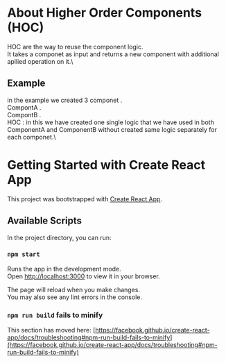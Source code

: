 # About Higher Order Components (HOC)
HOC are the way to reuse the component logic.\
It takes a componet as input and returns a new component with additional apllied operation on it.\

## Example
in the example we created 3 componet .\
CompontA .\
CompontB .\
HOC : in this we have created one single logic that we have used in both ComponentA and ComponentB without created same logic separately for each componet.\

# Getting Started with Create React App

This project was bootstrapped with [Create React App](https://github.com/facebook/create-react-app).

## Available Scripts

In the project directory, you can run:

### `npm start`

Runs the app in the development mode.\
Open [http://localhost:3000](http://localhost:3000) to view it in your browser.

The page will reload when you make changes.\
You may also see any lint errors in the console.





### `npm run build` fails to minify

This section has moved here: [https://facebook.github.io/create-react-app/docs/troubleshooting#npm-run-build-fails-to-minify](https://facebook.github.io/create-react-app/docs/troubleshooting#npm-run-build-fails-to-minify)
